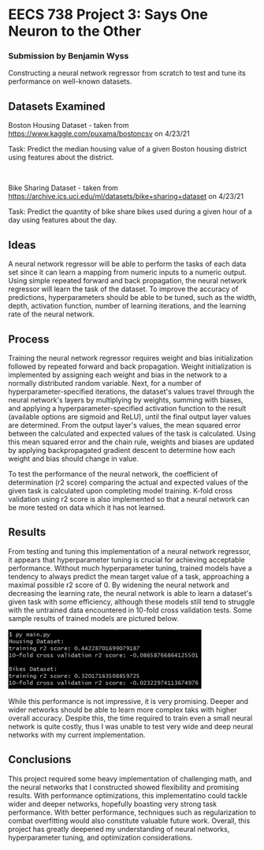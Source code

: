 # EECS 738 Project 3: Says One Neuron to the Other

### Submission by Benjamin Wyss

Constructing a neural network regressor from scratch to test and tune its performance on well-known datasets.

## Datasets Examined

Boston Housing Dataset - taken from https://www.kaggle.com/puxama/bostoncsv on 4/23/21

Task: Predict the median housing value of a given Boston housing district using features about the district.

<br>

Bike Sharing Dataset - taken from https://archive.ics.uci.edu/ml/datasets/bike+sharing+dataset on 4/23/21

Task: Predict the quantity of bike share bikes used during a given hour of a day using features about the day.

## Ideas

A neural network regressor will be able to perform the tasks of each data set since it can learn a mapping from numeric inputs to a numeric output. Using simple repeated forward and back propagation, the neural network regressor will learn the task of the dataset. To improve the accuracy of predictions, hyperparameters should be able to be tuned, such as the width, depth, activation function, number of learning iterations, and the learning rate of the neural network.

## Process

Training the neural network regressor requires weight and bias initialization followed by repeated forward and back propagation. Weight initialization is implemented by assigning each weight and bias in the network to a normally distributed random variable. Next, for a number of hyperparameter-specified iterations, the dataset's values travel through the neural network's layers by multiplying by weights, summing with biases, and applying a hyperparameter-specified activation function to the result (available options are sigmoid and ReLU), until the final output layer values are determined. From the output layer's values, the mean squared error between the calculated and expected values of the task is calculated. Using this mean squared error and the chain rule, weights and biases are updated by applying backpropagated gradient descent to determine how each weight and bias should change in value.



To test the performance of the neural network, the coefficient of determination (r2 score) comparing the actual and expected values of the given task is calculated upon completing model training. K-fold cross validation using r2 score is also implemented so that a neural network can be more tested on data which it has not learned.

## Results

From testing and tuning this implementation of a neural network regressor, it appears that hyperparameter tuning is crucial for achieving acceptable performance. Without much hyperparameter tuning, trained models have a tendency to always predict the mean target value of a task, approaching a maximal possible r2 score of 0. By widening the neural network and decreasing the learning rate, the neural network is able to learn a dataset's given task with some efficiency, although these models still tend to struggle with the untrained data encountered in 10-fold cross validation tests. Some sample results of trained models are pictured below.

![Image of Model Performance Metrics'](images/output.PNG)

While this performance is not impressive, it is very promising. Deeper and wider networks should be able to learn more complex taks with higher overall accuracy. Despite this, the time required to train even a small neural network is quite costly, thus I was unable to test very wide and deep neural networks with my current implementation. 

## Conclusions

This project required some heavy implementation of challenging math, and the neural networks that I constructed showed flexibility and promising results. With performance optimizations, this implementatino could tackle wider and deeper networks, hopefully boasting very strong task performance. With better performance, techniques such as regularization to combat overfitting would also constitute valuable future work. Overall, this project has greatly deepened my understanding of neural networks, hyperparameter tuning, and optimization considerations.
